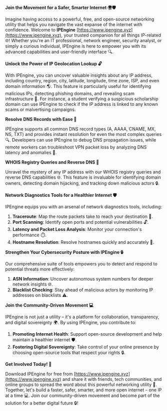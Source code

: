 **Join the Movement for a Safer, Smarter Internet 🌍🛡️**

Imagine having access to a powerful, free, and open-source networking utility that helps you navigate the vast expanse of the internet with confidence. Welcome to **IPEngine** [https://www.ipengine.xyz](https://www.ipengine.xyz), your trusted companion for all things IP-related 🌐! Whether you're an IT professional, network engineer, security analyst, or simply a curious individual, IPEngine is here to empower you with its advanced capabilities and user-friendly interface 🔍.

**Unlock the Power of IP Geolocation Lookup 🔓**

With IPEngine, you can uncover valuable insights about any IP address, including country, region, city, latitude, longitude, time zone, ISP, and even domain information 🌎. This feature is particularly useful for identifying malicious IPs, detecting phishing domains, and revealing scam infrastructure 🔐. For instance, a student verifying a suspicious scholarship domain can use IPEngine to check if the IP address is linked to any known scams or malvertising campaigns.

**Resolve DNS Records with Ease 📡**

IPEngine supports all common DNS record types (A, AAAA, CNAME, MX, NS, TXT) and provides instant resolution for even the most complex queries 🔍. Developers can use IPEngine to debug DNS propagation issues, while remote workers can troubleshoot VPN packet loss by analyzing DNS latency and anomalies 🚀.

**WHOIS Registry Queries and Reverse DNS 🔎**

Unravel the mystery of any IP address with our WHOIS registry queries and reverse DNS capabilities 🌐. This feature is invaluable for identifying domain owners, detecting domain hijacking, and tracking down malicious actors 🔒.

**Network Diagnostics Tools for a Healthier Internet 🛡️**

IPEngine equips you with an arsenal of network diagnostics tools, including:

1.  **Traceroute**: Map the route packets take to reach your destination 📍.
2.  **Port Scanning**: Identify open ports and potential vulnerabilities 🔓.
3.  **Latency and Packet Loss Analysis**: Monitor your connection's performance ⏱️.
4.  **Hostname Resolution**: Resolve hostnames quickly and accurately 🔗.

**Strengthen Your Cybersecurity Posture with IPEngine 🔒**

Our comprehensive suite of tools empowers you to detect and respond to potential threats more effectively:

1.  **ASN Information**: Uncover autonomous system numbers for deeper network insights 🌐.
2.  **Blacklist Checking**: Stay ahead of malicious actors by monitoring IP addresses on blacklists ⚠️.

**Join the Community-Driven Movement 💻**

IPEngine is not just a utility – it's a platform for collaboration, transparency, and digital sovereignty 🌍. By using IPEngine, you contribute to:

1.  **Promoting Internet Health**: Support open-source development and help maintain a healthier internet 🛡️.
2.  **Fostering Digital Sovereignty**: Take control of your online presence by choosing open-source tools that respect your rights 🔒.

**Get Involved Today! 🚀**

Download IPEngine for free from [https://www.ipengine.xyz](https://www.ipengine.xyz) and share it with friends, tech communities, and online groups to spread the word about this powerful networking utility 📢. Together, let's build a faster, safer, smarter, and more open internet – one IP at a time 💻. Join our community-driven movement and become part of the solution for a better digital future 🔒!